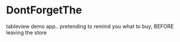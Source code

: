 # DontForgetThe
tableview demo app.. pretending to remind you what to buy, BEFORE leaving the store
